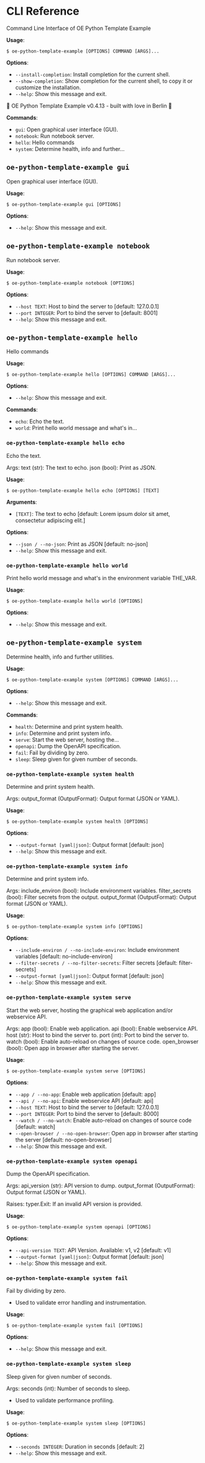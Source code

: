 # CLI Reference

Command Line Interface of OE Python Template Example

**Usage**:

```console
$ oe-python-template-example [OPTIONS] COMMAND [ARGS]...
```

**Options**:

* `--install-completion`: Install completion for the current shell.
* `--show-completion`: Show completion for the current shell, to copy it or customize the installation.
* `--help`: Show this message and exit.

🧠 OE Python Template Example v0.4.13 - built with love in Berlin 🐻

**Commands**:

* `gui`: Open graphical user interface (GUI).
* `notebook`: Run notebook server.
* `hello`: Hello commands
* `system`: Determine health, info and further...

## `oe-python-template-example gui`

Open graphical user interface (GUI).

**Usage**:

```console
$ oe-python-template-example gui [OPTIONS]
```

**Options**:

* `--help`: Show this message and exit.

## `oe-python-template-example notebook`

Run notebook server.

**Usage**:

```console
$ oe-python-template-example notebook [OPTIONS]
```

**Options**:

* `--host TEXT`: Host to bind the server to  [default: 127.0.0.1]
* `--port INTEGER`: Port to bind the server to  [default: 8001]
* `--help`: Show this message and exit.

## `oe-python-template-example hello`

Hello commands

**Usage**:

```console
$ oe-python-template-example hello [OPTIONS] COMMAND [ARGS]...
```

**Options**:

* `--help`: Show this message and exit.

**Commands**:

* `echo`: Echo the text.
* `world`: Print hello world message and what&#x27;s in...

### `oe-python-template-example hello echo`

Echo the text.

Args:
    text (str): The text to echo.
    json (bool): Print as JSON.

**Usage**:

```console
$ oe-python-template-example hello echo [OPTIONS] [TEXT]
```

**Arguments**:

* `[TEXT]`: The text to echo  [default: Lorem ipsum dolor sit amet, consectetur adipiscing elit.]

**Options**:

* `--json / --no-json`: Print as JSON  [default: no-json]
* `--help`: Show this message and exit.

### `oe-python-template-example hello world`

Print hello world message and what&#x27;s in the environment variable THE_VAR.

**Usage**:

```console
$ oe-python-template-example hello world [OPTIONS]
```

**Options**:

* `--help`: Show this message and exit.

## `oe-python-template-example system`

Determine health, info and further utillities.

**Usage**:

```console
$ oe-python-template-example system [OPTIONS] COMMAND [ARGS]...
```

**Options**:

* `--help`: Show this message and exit.

**Commands**:

* `health`: Determine and print system health.
* `info`: Determine and print system info.
* `serve`: Start the web server, hosting the...
* `openapi`: Dump the OpenAPI specification.
* `fail`: Fail by dividing by zero.
* `sleep`: Sleep given for given number of seconds.

### `oe-python-template-example system health`

Determine and print system health.

Args:
    output_format (OutputFormat): Output format (JSON or YAML).

**Usage**:

```console
$ oe-python-template-example system health [OPTIONS]
```

**Options**:

* `--output-format [yaml|json]`: Output format  [default: json]
* `--help`: Show this message and exit.

### `oe-python-template-example system info`

Determine and print system info.

Args:
    include_environ (bool): Include environment variables.
    filter_secrets (bool): Filter secrets from the output.
    output_format (OutputFormat): Output format (JSON or YAML).

**Usage**:

```console
$ oe-python-template-example system info [OPTIONS]
```

**Options**:

* `--include-environ / --no-include-environ`: Include environment variables  [default: no-include-environ]
* `--filter-secrets / --no-filter-secrets`: Filter secrets  [default: filter-secrets]
* `--output-format [yaml|json]`: Output format  [default: json]
* `--help`: Show this message and exit.

### `oe-python-template-example system serve`

Start the web server, hosting the graphical web application and/or webservice API.

Args:
    app (bool): Enable web application.
    api (bool): Enable webservice API.
    host (str): Host to bind the server to.
    port (int): Port to bind the server to.
    watch (bool): Enable auto-reload on changes of source code.
    open_browser (bool): Open app in browser after starting the server.

**Usage**:

```console
$ oe-python-template-example system serve [OPTIONS]
```

**Options**:

* `--app / --no-app`: Enable web application  [default: app]
* `--api / --no-api`: Enable webservice API  [default: api]
* `--host TEXT`: Host to bind the server to  [default: 127.0.0.1]
* `--port INTEGER`: Port to bind the server to  [default: 8000]
* `--watch / --no-watch`: Enable auto-reload on changes of source code  [default: watch]
* `--open-browser / --no-open-browser`: Open app in browser after starting the server  [default: no-open-browser]
* `--help`: Show this message and exit.

### `oe-python-template-example system openapi`

Dump the OpenAPI specification.

Args:
    api_version (str): API version to dump.
    output_format (OutputFormat): Output format (JSON or YAML).

Raises:
    typer.Exit: If an invalid API version is provided.

**Usage**:

```console
$ oe-python-template-example system openapi [OPTIONS]
```

**Options**:

* `--api-version TEXT`: API Version. Available: v1, v2  [default: v1]
* `--output-format [yaml|json]`: Output format  [default: json]
* `--help`: Show this message and exit.

### `oe-python-template-example system fail`

Fail by dividing by zero.

- Used to validate error handling and instrumentation.

**Usage**:

```console
$ oe-python-template-example system fail [OPTIONS]
```

**Options**:

* `--help`: Show this message and exit.

### `oe-python-template-example system sleep`

Sleep given for given number of seconds.

Args:
    seconds (int): Number of seconds to sleep.

- Used to validate performance profiling.

**Usage**:

```console
$ oe-python-template-example system sleep [OPTIONS]
```

**Options**:

* `--seconds INTEGER`: Duration in seconds  [default: 2]
* `--help`: Show this message and exit.
